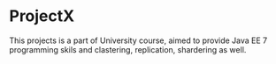 # ProjectX
This projects is a part of University course, aimed to provide Java EE 7 programming skils and clastering, replication, shardering as well.

